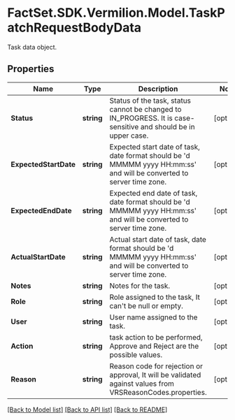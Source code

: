 # FactSet.SDK.Vermilion.Model.TaskPatchRequestBodyData
Task data object.

## Properties

Name | Type | Description | Notes
------------ | ------------- | ------------- | -------------
**Status** | **string** | Status of the task, status cannot be changed to IN_PROGRESS. It is case-sensitive and should be in upper case. | [optional] 
**ExpectedStartDate** | **string** | Expected start date of task, date format should be &#39;d MMMMM yyyy HH:mm:ss&#39; and will be converted to server time zone. | [optional] 
**ExpectedEndDate** | **string** | Expected end date of task, date format should be &#39;d MMMMM yyyy HH:mm:ss&#39; and will be converted to server time zone. | [optional] 
**ActualStartDate** | **string** | Actual start date of task, date format should be &#39;d MMMMM yyyy HH:mm:ss&#39; and will be converted to server time zone. | [optional] 
**Notes** | **string** | Notes for the task. | [optional] 
**Role** | **string** | Role assigned to the task, It can&#39;t be null or empty. | [optional] 
**User** | **string** | User name assigned to the task. | [optional] 
**Action** | **string** | task action to be performed, Approve and Reject are the possible values. | [optional] 
**Reason** | **string** | Reason code for rejection or approval, It will be validated against values from VRSReasonCodes.properties. | [optional] 

[[Back to Model list]](../README.md#documentation-for-models) [[Back to API list]](../README.md#documentation-for-api-endpoints) [[Back to README]](../README.md)

